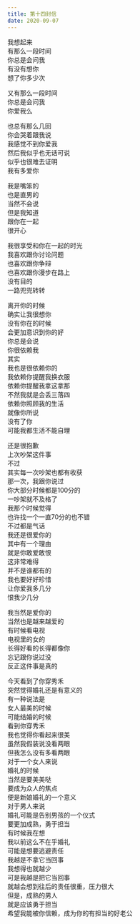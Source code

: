 ```yaml
---      
title: 第十四封信      
date: 2020-09-07      
---      
```

    
    
我想起来    
有那么一段时间    
你总是会问我    
有没有想你    
想了你多少次    
    
    
又有那么一段时间    
你总是会问我    
你爱我么    
    
    
也总有那么几回    
你会哭着跟我说    
我感觉不到你爱我    
然后我似乎也无话可说    
似乎也很难去证明    
我有多爱你    
    
我是嘴笨的    
也是直男的    
当然不会说    
但是我知道    
跟你在一起    
很开心    
    
我很享受和你在一起的时光    
我喜欢跟你讨论问题    
也喜欢跟你争辩    
也喜欢跟你漫步在路上    
没有目的    
一路兜兜转转    
    
    
离开你的时候    
确实让我很想你    
没有你在的时候    
会更加意识到你的好    
你总是会说    
你很依赖我    
其实    
我也是很依赖你的    
我依赖你提醒我换衣服    
依赖你提醒我拿这拿那    
不然我就是会丢三落四    
依赖你照顾我的生活    
就像你所说    
没有了你    
可能我都生活不能自理    
    
    
还是很抱歉    
上次吵架这件事    
不过    
其实每一次吵架也都有收获    
那一次，我跟你说过    
你大部分时候都是100分的    
一吵架就不及格了    
我那个时候觉得    
也许找一个一直70分的也不错    
不过都是气话    
我还是很爱你的    
其中有一个理由    
就是你敢爱敢恨    
这非常难得    
并不是谁都有的    
我也要好好珍惜    
让你爱我多几分    
恨我少几分    
    
我当然是爱你的    
当然也是越来越爱的    
有时候看电视    
电视里的女的    
长得好看的长得都像你    
忘记跟你说过没    
反正这件事是真的    
    
    
今天看到了你穿秀禾    
突然觉得婚礼还是有意义的    
有一种说法是    
女人最美的时候    
可能结婚的时候    
看到你穿秀禾    
我也觉得你看起来很美    
虽然我假装说没看两眼    
但我怎么没有多看两眼    
对于一个女人来说    
婚礼的时候    
当然是要美美哒    
要成为众人的焦点    
便是新娘婚礼的一个意义    
对于男人来说    
婚礼可能是告别男孩的一个仪式    
要更加成熟，勇于担当    
有时候我在想    
我以前这么不在乎婚礼    
可能是想要逃避责任    
我越是不拿它当回事    
我想得也就越少    
可是我越是把它当回事    
就越会想到往后的责任很重，压力很大    
但是，成熟的男人    
就是应该勇于担当    
希望我能被你信赖，成为你的有担当的好老公    
    
    
    
